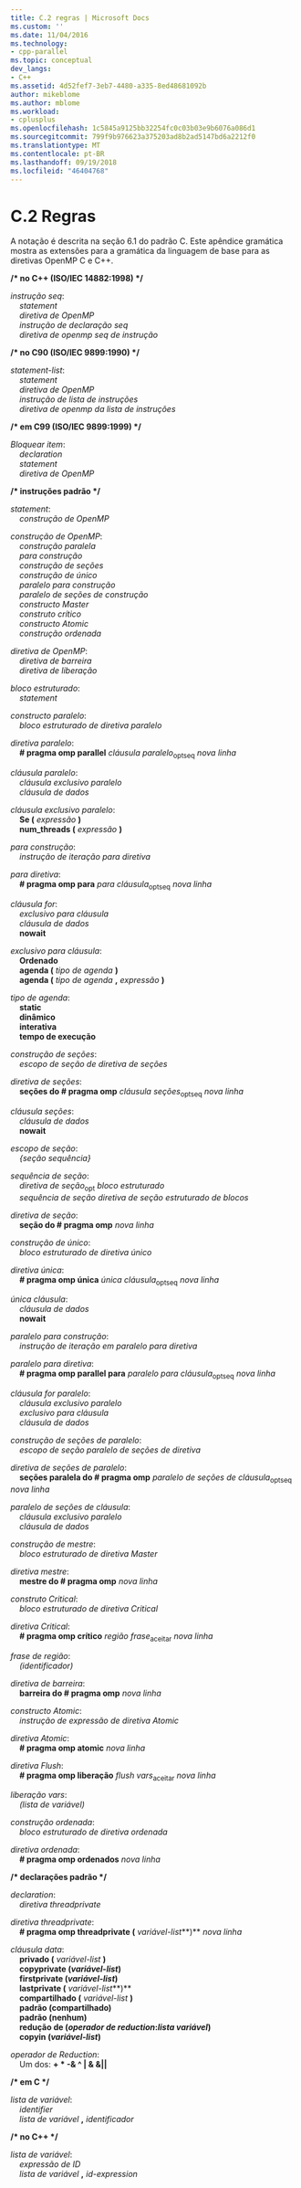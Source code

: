 ```yaml
---
title: C.2 regras | Microsoft Docs
ms.custom: ''
ms.date: 11/04/2016
ms.technology:
- cpp-parallel
ms.topic: conceptual
dev_langs:
- C++
ms.assetid: 4d52fef7-3eb7-4480-a335-8ed48681092b
author: mikeblome
ms.author: mblome
ms.workload:
- cplusplus
ms.openlocfilehash: 1c5845a9125bb32254fc0c03b03e9b6076a086d1
ms.sourcegitcommit: 799f9b976623a375203ad8b2ad5147bd6a2212f0
ms.translationtype: MT
ms.contentlocale: pt-BR
ms.lasthandoff: 09/19/2018
ms.locfileid: "46404768"
---
```

# <a name="c2-rules"></a>C.2 Regras

A notação é descrita na seção 6.1 do padrão C. Este apêndice gramática mostra as extensões para a gramática da linguagem de base para as diretivas OpenMP C e C++.

**/\* no C++ (ISO/IEC 14882:1998) \*/**

*instrução seq*:<br/>
&nbsp;&nbsp;&nbsp;&nbsp;*statement*<br/>
&nbsp;&nbsp;&nbsp;&nbsp;*diretiva de OpenMP*<br/>
&nbsp;&nbsp;&nbsp;&nbsp;*instrução de declaração seq*<br/>
&nbsp;&nbsp;&nbsp;&nbsp;*diretiva de openmp seq de instrução*

**/\* no C90 (ISO/IEC 9899:1990) \*/**

*statement-list*:<br/>
&nbsp;&nbsp;&nbsp;&nbsp;*statement*<br/>
&nbsp;&nbsp;&nbsp;&nbsp;*diretiva de OpenMP*<br/>
&nbsp;&nbsp;&nbsp;&nbsp;*instrução de lista de instruções*<br/>
&nbsp;&nbsp;&nbsp;&nbsp;*diretiva de openmp da lista de instruções*

**/\* em C99 (ISO/IEC 9899:1999) \*/**

*Bloquear item*:<br/>
&nbsp;&nbsp;&nbsp;&nbsp;*declaration*<br/>
&nbsp;&nbsp;&nbsp;&nbsp;*statement*<br/>
&nbsp;&nbsp;&nbsp;&nbsp;*diretiva de OpenMP*

**/\* instruções padrão \*/**

*statement*:<br/>
&nbsp;&nbsp;&nbsp;&nbsp;*construção de OpenMP*

*construção de OpenMP*:<br/>
&nbsp;&nbsp;&nbsp;&nbsp;*construção paralela*<br/>
&nbsp;&nbsp;&nbsp;&nbsp;*para construção*<br/>
&nbsp;&nbsp;&nbsp;&nbsp;*construção de seções*<br/>
&nbsp;&nbsp;&nbsp;&nbsp;*construção de único*<br/>
&nbsp;&nbsp;&nbsp;&nbsp;*paralelo para construção*<br/>
&nbsp;&nbsp;&nbsp;&nbsp;*paralelo de seções de construção*<br/>
&nbsp;&nbsp;&nbsp;&nbsp;*constructo Master*<br/>
&nbsp;&nbsp;&nbsp;&nbsp;*construto crítico*<br/>
&nbsp;&nbsp;&nbsp;&nbsp;*constructo Atomic*<br/>
&nbsp;&nbsp;&nbsp;&nbsp;*construção ordenada*

*diretiva de OpenMP*:<br/>
&nbsp;&nbsp;&nbsp;&nbsp;*diretiva de barreira*<br/>
&nbsp;&nbsp;&nbsp;&nbsp;*diretiva de liberação*

*bloco estruturado*:<br/>
&nbsp;&nbsp;&nbsp;&nbsp;*statement*

*constructo paralelo*:<br/>
&nbsp;&nbsp;&nbsp;&nbsp;*bloco estruturado de diretiva paralelo*

*diretiva paralelo*:<br/>
&nbsp;&nbsp;&nbsp;&nbsp;**# pragma omp parallel** *cláusula paralelo*<sub>optseq</sub> *nova linha*

*cláusula paralelo*:<br/>
&nbsp;&nbsp;&nbsp;&nbsp;*cláusula exclusivo paralelo*<br/>
&nbsp;&nbsp;&nbsp;&nbsp;*cláusula de dados*

*cláusula exclusivo paralelo*:<br/>
&nbsp;&nbsp;&nbsp;&nbsp;**Se (** *expressão* **)**<br/>
&nbsp;&nbsp;&nbsp;&nbsp;**num_threads (** *expressão* **)**

*para construção*:<br/>
&nbsp;&nbsp;&nbsp;&nbsp;*instrução de iteração para diretiva*

*para diretiva*:<br/>
&nbsp;&nbsp;&nbsp;&nbsp;**# pragma omp para** *para cláusula*<sub>optseq</sub> *nova linha*

*cláusula for*:<br/>
&nbsp;&nbsp;&nbsp;&nbsp;*exclusivo para cláusula*<br/>
&nbsp;&nbsp;&nbsp;&nbsp;*cláusula de dados*<br/>
&nbsp;&nbsp;&nbsp;&nbsp;**nowait**

*exclusivo para cláusula*:<br/>
&nbsp;&nbsp;&nbsp;&nbsp;**Ordenado**<br/>
&nbsp;&nbsp;&nbsp;&nbsp;**agenda (** *tipo de agenda* **)**<br/>
&nbsp;&nbsp;&nbsp;&nbsp;**agenda (** *tipo de agenda* **,** *expressão* **)**

*tipo de agenda*:<br/>
&nbsp;&nbsp;&nbsp;&nbsp;**static**<br/>
&nbsp;&nbsp;&nbsp;&nbsp;**dinâmico**<br/>
&nbsp;&nbsp;&nbsp;&nbsp;**interativa**<br/>
&nbsp;&nbsp;&nbsp;&nbsp;**tempo de execução**

*construção de seções*:<br/>
&nbsp;&nbsp;&nbsp;&nbsp;*escopo de seção de diretiva de seções*

*diretiva de seções*:<br/>
&nbsp;&nbsp;&nbsp;&nbsp;**seções do # pragma omp** *cláusula seções*<sub>optseq</sub> *nova linha*

*cláusula seções*:<br/>
&nbsp;&nbsp;&nbsp;&nbsp;*cláusula de dados*<br/>
&nbsp;&nbsp;&nbsp;&nbsp;**nowait**

*escopo de seção*:<br/>
&nbsp;&nbsp;&nbsp;&nbsp;*{seção sequência}*

*sequência de seção*:<br/>
&nbsp;&nbsp;&nbsp;&nbsp;*diretiva de seção*<sub>opt</sub> *bloco estruturado*<br/>
&nbsp;&nbsp;&nbsp;&nbsp;*sequência de seção diretiva de seção estruturado de blocos*

*diretiva de seção*:<br/>
&nbsp;&nbsp;&nbsp;&nbsp;**seção do # pragma omp** *nova linha*

*construção de único*:<br/>
&nbsp;&nbsp;&nbsp;&nbsp;*bloco estruturado de diretiva único*

*diretiva única*:<br/>
&nbsp;&nbsp;&nbsp;&nbsp;**# pragma omp única** *única cláusula*<sub>optseq</sub> *nova linha*

*única cláusula*:<br/>
&nbsp;&nbsp;&nbsp;&nbsp;*cláusula de dados*<br/>
&nbsp;&nbsp;&nbsp;&nbsp;**nowait**

*paralelo para construção*:<br/>
&nbsp;&nbsp;&nbsp;&nbsp;*instrução de iteração em paralelo para diretiva*

*paralelo para diretiva*:<br/>
&nbsp;&nbsp;&nbsp;&nbsp;**# pragma omp parallel para** *paralelo para cláusula*<sub>optseq</sub> *nova linha*

*cláusula for paralelo*:<br/>
&nbsp;&nbsp;&nbsp;&nbsp;*cláusula exclusivo paralelo*<br/>
&nbsp;&nbsp;&nbsp;&nbsp;*exclusivo para cláusula*<br/>
&nbsp;&nbsp;&nbsp;&nbsp;*cláusula de dados*

*construção de seções de paralelo*:<br/>
&nbsp;&nbsp;&nbsp;&nbsp;*escopo de seção paralelo de seções de diretiva*

*diretiva de seções de paralelo*:<br/>
&nbsp;&nbsp;&nbsp;&nbsp;**seções paralela do # pragma omp** *paralelo de seções de cláusula*<sub>optseq</sub> *nova linha*

*paralelo de seções de cláusula*:<br/>
&nbsp;&nbsp;&nbsp;&nbsp;*cláusula exclusivo paralelo*<br/>
&nbsp;&nbsp;&nbsp;&nbsp;*cláusula de dados*

*construção de mestre*:<br/>
&nbsp;&nbsp;&nbsp;&nbsp;*bloco estruturado de diretiva Master*

*diretiva mestre*:<br/>
&nbsp;&nbsp;&nbsp;&nbsp;**mestre do # pragma omp** *nova linha*

*construto Critical*:<br/>
&nbsp;&nbsp;&nbsp;&nbsp;*bloco estruturado de diretiva Critical*

*diretiva Critical*:<br/>
&nbsp;&nbsp;&nbsp;&nbsp;**# pragma omp crítico** *região frase*<sub>aceitar</sub> *nova linha*

*frase de região*:<br/>
&nbsp;&nbsp;&nbsp;&nbsp;*(identificador)*

*diretiva de barreira*:<br/>
&nbsp;&nbsp;&nbsp;&nbsp;**barreira do # pragma omp** *nova linha*

*constructo Atomic*:<br/>
&nbsp;&nbsp;&nbsp;&nbsp;*instrução de expressão de diretiva Atomic*

*diretiva Atomic*:<br/>
&nbsp;&nbsp;&nbsp;&nbsp;**# pragma omp atomic** *nova linha*

*diretiva Flush*:<br/>
&nbsp;&nbsp;&nbsp;&nbsp;**# pragma omp liberação** *flush vars*<sub>aceitar</sub> *nova linha*

*liberação vars*:<br/>
&nbsp;&nbsp;&nbsp;&nbsp;*(lista de variável)*

*construção ordenada*:<br/>
&nbsp;&nbsp;&nbsp;&nbsp;*bloco estruturado de diretiva ordenada*

*diretiva ordenada*:<br/>
&nbsp;&nbsp;&nbsp;&nbsp;**# pragma omp ordenados** *nova linha*

**/\* declarações padrão \*/**

*declaration*:<br/>
&nbsp;&nbsp;&nbsp;&nbsp;*diretiva threadprivate*

*diretiva threadprivate*:<br/>
&nbsp;&nbsp;&nbsp;&nbsp;**# pragma omp threadprivate (** *variável-list***)** *nova linha* 

*cláusula data*:<br/>
&nbsp;&nbsp;&nbsp;&nbsp;**privado (** *variável-list* **)**<br/>
&nbsp;&nbsp;&nbsp;&nbsp;**copyprivate (***variável-list***)** <br/>
&nbsp;&nbsp;&nbsp;&nbsp;**firstprivate (***variável-list***)** <br/>
&nbsp;&nbsp;&nbsp;&nbsp;**lastprivate (** *variável-list***)** <br/>
&nbsp;&nbsp;&nbsp;&nbsp;**compartilhado (** *variável-list* **)**<br/>
&nbsp;&nbsp;&nbsp;&nbsp;**padrão (compartilhado)**<br/>
&nbsp;&nbsp;&nbsp;&nbsp;**padrão (nenhum)**<br/>
&nbsp;&nbsp;&nbsp;&nbsp;**redução de (***operador de reduction***:***lista variável***)** <br/>
&nbsp;&nbsp;&nbsp;&nbsp;**copyin (***variável-list***)** 

*operador de Reduction*:<br/>
&nbsp;&nbsp;&nbsp;&nbsp;Um dos:  **+  \* -& ^ &#124; & &&#124;&#124;**

**/\* em C \*/**

*lista de variável*:<br/>
&nbsp;&nbsp;&nbsp;&nbsp;*identifier*<br/>
&nbsp;&nbsp;&nbsp;&nbsp;*lista de variável* **,** *identificador*

**/\* no C++ \*/**

*lista de variável*:<br/>
&nbsp;&nbsp;&nbsp;&nbsp;*expressão de ID*<br/>
&nbsp;&nbsp;&nbsp;&nbsp;*lista de variável* **,** *id-expression*